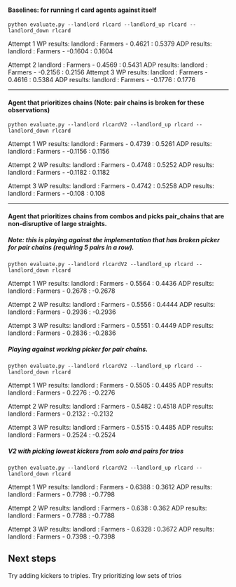 #### Baselines: for running rl card agents against itself
```python evaluate.py --landlord rlcard --landlord_up rlcard --landlord_down rlcard```

Attempt 1
WP results:
landlord : Farmers - 0.4621 : 0.5379
ADP results:
landlord : Farmers - -0.1604 : 0.1604

Attempt 2
landlord : Farmers - 0.4569 : 0.5431
ADP results:
landlord : Farmers - -0.2156 : 0.2156
Attempt 3
WP results:
landlord : Farmers - 0.4616 : 0.5384
ADP results:
landlord : Farmers - -0.1776 : 0.1776

---

#### Agent that prioritizes chains (Note: pair chains is broken for these observations)
```python evaluate.py --landlord rlcardV2 --landlord_up rlcard --landlord_down rlcard```

Attempt 1
WP results:
landlord : Farmers - 0.4739 : 0.5261
ADP results:
landlord : Farmers - -0.1156 : 0.1156

Attempt 2
WP results:
landlord : Farmers - 0.4748 : 0.5252
ADP results:
landlord : Farmers - -0.1182 : 0.1182


Attempt 3
WP results:
landlord : Farmers - 0.4742 : 0.5258
ADP results:
landlord : Farmers - -0.108 : 0.108

---

#### Agent that prioritizes chains from combos and picks pair_chains that are non-disruptive of large straights.
##### Note: this is playing against the implementation that has broken picker for pair chains (requiring 5 pairs in a row).

```python evaluate.py --landlord rlcardV2 --landlord_up rlcard --landlord_down rlcard```

Attempt 1
WP results:
landlord : Farmers - 0.5564 : 0.4436
ADP results:
landlord : Farmers - 0.2678 : -0.2678

Attempt 2
WP results:
landlord : Farmers - 0.5556 : 0.4444
ADP results:
landlord : Farmers - 0.2936 : -0.2936

Attempt 3
WP results:
landlord : Farmers - 0.5551 : 0.4449
ADP results:
landlord : Farmers - 0.2836 : -0.2836

##### Playing against working picker for pair chains.

```python evaluate.py --landlord rlcardV2 --landlord_up rlcard --landlord_down rlcard```

Attempt 1
WP results:
landlord : Farmers - 0.5505 : 0.4495
ADP results:
landlord : Farmers - 0.2276 : -0.2276

Attempt 2
WP results:
landlord : Farmers - 0.5482 : 0.4518
ADP results:
landlord : Farmers - 0.2132 : -0.2132

Attempt 3
WP results:
landlord : Farmers - 0.5515 : 0.4485
ADP results:
landlord : Farmers - 0.2524 : -0.2524

##### V2 with picking lowest kickers from solo and pairs for trios

```python evaluate.py --landlord rlcardV2 --landlord_up rlcard --landlord_down rlcard```

Attempt 1
WP results:
landlord : Farmers - 0.6388 : 0.3612
ADP results:
landlord : Farmers - 0.7798 : -0.7798

Attempt 2
WP results:
landlord : Farmers - 0.638 : 0.362
ADP results:
landlord : Farmers - 0.7788 : -0.7788

Attempt 3
WP results:
landlord : Farmers - 0.6328 : 0.3672
ADP results:
landlord : Farmers - 0.7398 : -0.7398


## Next steps
Try adding kickers to triples.
Try prioritizing low sets of trios